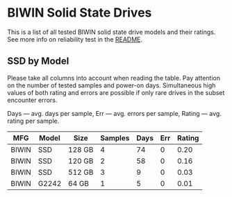 BIWIN Solid State Drives
========================

This is a list of all tested BIWIN solid state drive models and their ratings. See
more info on reliability test in the [README](https://github.com/linuxhw/SMART).

SSD by Model
------------

Please take all columns into account when reading the table. Pay attention on the
number of tested samples and power-on days. Simultaneous high values of both rating
and errors are possible if only rare drives in the subset encounter errors.

Days   — avg. days per sample,
Err    — avg. errors per sample,
Rating — avg. rating per sample.

| MFG       | Model              | Size   | Samples | Days  | Err   | Rating |
|-----------|--------------------|--------|---------|-------|-------|--------|
| BIWIN     | SSD                | 128 GB | 4       | 74    | 0     | 0.20   |
| BIWIN     | SSD                | 120 GB | 2       | 58    | 0     | 0.16   |
| BIWIN     | SSD                | 512 GB | 3       | 9     | 0     | 0.03   |
| BIWIN     | G2242              | 64 GB  | 1       | 5     | 0     | 0.01   |
